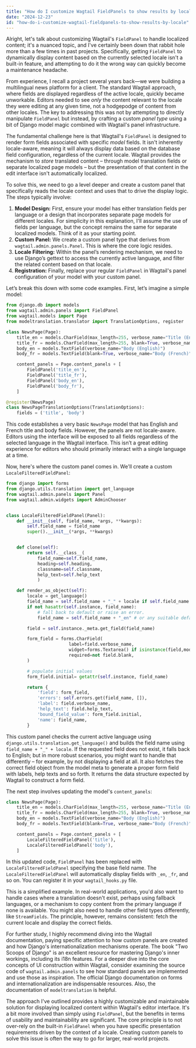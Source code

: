 ```yaml
---
title: "How do I customize Wagtail FieldPanels to show results by locale?"
date: "2024-12-23"
id: "how-do-i-customize-wagtail-fieldpanels-to-show-results-by-locale"
---
```


Alright, let's talk about customizing Wagtail's `FieldPanel` to handle localized content; it's a nuanced topic, and I've certainly been down that rabbit hole more than a few times in past projects. Specifically, getting `FieldPanel` to dynamically display content based on the currently selected locale isn't a built-in feature, and attempting to do it the wrong way can quickly become a maintenance headache.

From experience, I recall a project several years back—we were building a multilingual news platform for a client. The standard Wagtail approach, where fields are displayed regardless of the active locale, quickly became unworkable. Editors needed to see *only* the content relevant to the locale they were editing at any given time, not a hodgepodge of content from other locales. The key to addressing this was not by attempting to directly manipulate `FieldPanel` but instead, by crafting a custom *panel type* using a bit of Django model magic combined with Wagtail's panel infrastructure.

The fundamental challenge here is that Wagtail's `FieldPanel` is designed to render form fields associated with specific *model* fields. It isn't inherently locale-aware, meaning it will always display data based on the database field configuration, regardless of the current locale. Wagtail provides the mechanism to *store* translated content – through model translation fields or separate localized page models – but the presentation of that content in the edit interface isn't automatically localized.

To solve this, we need to go a level deeper and create a custom panel that specifically reads the locale context and uses that to drive the display logic. The steps typically involve:

1.  **Model Design:** First, ensure your model has either translation fields per language or a design that incorporates separate page models for different locales. For simplicity in this explanation, I'll assume the use of fields per language, but the concept remains the same for separate localized models. Think of it as your starting point.
2.  **Custom Panel:** We create a custom panel type that derives from `wagtail.admin.panels.Panel`. This is where the core logic resides.
3.  **Locale Filtering:** Within the panel’s rendering mechanism, we need to use Django’s gettext to access the currently active language, and filter the related content based on that locale.
4.  **Registration:** Finally, replace your regular `FieldPanel` in Wagtail's panel configuration of your model with your custom panel.

Let’s break this down with some code examples. First, let’s imagine a simple model:

```python
from django.db import models
from wagtail.admin.panels import FieldPanel
from wagtail.models import Page
from modeltranslation.translator import TranslationOptions, register

class NewsPage(Page):
    title_en = models.CharField(max_length=255, verbose_name="Title (English)")
    title_fr = models.CharField(max_length=255, blank=True, verbose_name="Title (French)")
    body_en = models.TextField(verbose_name="Body (English)")
    body_fr = models.TextField(blank=True, verbose_name="Body (French)")

    content_panels = Page.content_panels + [
        FieldPanel('title_en'),
        FieldPanel('title_fr'),
        FieldPanel('body_en'),
        FieldPanel('body_fr'),
    ]

@register(NewsPage)
class NewsPageTranslationOptions(TranslationOptions):
    fields = ('title', 'body')
```

This code establishes a very basic `NewsPage` model that has English and French title and body fields. However, the panels are not locale-aware. Editors using the interface will be exposed to all fields regardless of the selected language in the Wagtail interface. This isn’t a great editing experience for editors who should primarily interact with a single language at a time.

Now, here's where the custom panel comes in. We'll create a custom `LocaleFilteredFieldPanel`:

```python
from django import forms
from django.utils.translation import get_language
from wagtail.admin.panels import Panel
from wagtail.admin.widgets import AdminChooser


class LocaleFilteredFieldPanel(Panel):
    def __init__(self, field_name, *args, **kwargs):
        self.field_name = field_name
        super().__init__(*args, **kwargs)


    def clone(self):
        return self.__class__(
            field_name=self.field_name,
            heading=self.heading,
            classname=self.classname,
            help_text=self.help_text
            )

    def render_as_object(self):
        locale = get_language()
        field_name = self.field_name + "_" + locale if self.field_name else None
        if not hasattr(self.instance, field_name):
            # fall back to default or raise an error.
            field_name = self.field_name + "_en" # or any suitable default

        field = self.instance._meta.get_field(field_name)

        form_field = forms.CharField(
                        label=field.verbose_name,
                        widget=forms.Textarea() if isinstance(field,models.TextField) else forms.TextInput(),
                        required=not field.blank,
        )

        # populate initial values
        form_field.initial= getattr(self.instance, field_name)

        return {
            'field': form_field,
            'errors': self.errors.get(field_name, []),
            'label': field.verbose_name,
            'help_text': field.help_text,
            'bound_field_value': form_field.initial,
            'name': field_name,
        }

```

This custom panel checks the current active language using `django.utils.translation.get_language()` and builds the field name using `field_name + "_" + locale`. If the requested field does not exist, it falls back to English; but in more robust scenarios, you might want to handle that differently – for example, by not displaying a field at all. It also fetches the correct field object from the model meta to generate a proper form field with labels, help texts and so forth. It returns the data structure expected by Wagtail to construct a form field.

The next step involves updating the model's `content_panels`:

```python
class NewsPage(Page):
    title_en = models.CharField(max_length=255, verbose_name="Title (English)")
    title_fr = models.CharField(max_length=255, blank=True, verbose_name="Title (French)")
    body_en = models.TextField(verbose_name="Body (English)")
    body_fr = models.TextField(blank=True, verbose_name="Body (French)")

    content_panels = Page.content_panels + [
        LocaleFilteredFieldPanel('title'),
        LocaleFilteredFieldPanel('body'),
    ]
```
In this updated code, `FieldPanel` has been replaced with `LocaleFilteredFieldPanel` specifying the base field name. The `LocaleFilteredFieldPanel` will automatically display fields with `_en`, `_fr`, and so on. You can register it in your `wagtail_hooks.py` file.

This is a simplified example. In real-world applications, you'd also want to handle cases where a translation doesn't exist, perhaps using fallback languages, or a mechanism to copy content from the primary language if none is available. You might also need to handle other field types differently, like `StreamFields`. The principle, however, remains consistent: fetch the current locale and display the correct fields.

For further study, I highly recommend diving into the Wagtail documentation, paying specific attention to how custom panels are created and how Django's internationalization mechanisms operate. The book "Two Scoops of Django" is an excellent resource for mastering Django's inner workings, including its i18n features. For a deeper dive into the core concepts of UI construction within Wagtail, consider examining the source code of `wagtail.admin.panels` to see how standard panels are implemented and use those as inspiration. The official Django documentation on forms and internationalization are indispensable resources. Also, the documentation of `modeltranslation` is helpful.

The approach I've outlined provides a highly customizable and maintainable solution for displaying localized content within Wagtail's editor interface. It's a bit more involved than simply using `FieldPanel`, but the benefits in terms of usability and maintainability are significant. The core principle is to not over-rely on the built-in `FieldPanel` when you have specific presentation requirements driven by the context of a locale. Creating custom panels to solve this issue is often the way to go for larger, real-world projects.
